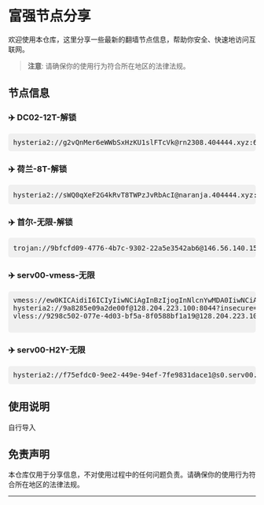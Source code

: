# 富强节点分享

欢迎使用本仓库，这里分享一些最新的翻墙节点信息，帮助你安全、快速地访问互联网。

> **注意**: 请确保你的使用行为符合所在地区的法律法规。

## 节点信息

### ✈️ DC02-12T-解锁
<pre style="background: #f0f0f0; padding: 10px; border-radius: 5px;">
hysteria2://g2vQnMer6eWWbSxHzKU1slFTcVk@rn2308.404444.xyz:64444/?sni=rn2308.404444.xyz#RN2308-H
</pre>
### ✈️ 荷兰-8T-解锁
<pre style="background: #f0f0f0; padding: 10px; border-radius: 5px;">
hysteria2://sWQ0qXeF2G4kRvT8TWPzJvRbAcI@naranja.404444.xyz:64444/?sni=naranja.404444.xyz#荷兰-H
</pre>
### ✈️ 首尔-无限-解锁
<pre style="background: #f0f0f0; padding: 10px; border-radius: 5px;">
trojan://9bfcfd09-4776-4b7c-9302-22a5e3542ab6@146.56.140.152:29074?security=tls&allowInsecure=1&type=tcp&headerType=none#ALICE%20trojan-首尔
</pre>


### ✈️ serv00-vmess-无限
<pre style="background: #f0f0f0; padding: 10px; border-radius: 5px;">
vmess://ew0KICAidiI6ICIyIiwNCiAgInBzIjogInNlcnYwMDA0IiwNCiAgImFkZCI6ICIxMjguMjA0LjIyMy45NCIsDQogICJwb3J0IjogIjM5MDAxIiwNCiAgImlkIjogIjdlMjgwNDQzLTU3MDctZDI5ZC04ODQxLTM3ODFmY2UyM2RkYiIsDQogICJhaWQiOiAiMCIsDQogICJzY3kiOiAiYXV0byIsDQogICJuZXQiOiAidGNwIiwNCiAgInR5cGUiOiAibm9uZSIsDQogICJob3N0IjogIiIsDQogICJwYXRoIjogIiIsDQogICJ0bHMiOiAiIiwNCiAgInNuaSI6ICIiLA0KICAiYWxwbiI6ICIiDQp9
hysteria2://9a8285e09a2de00f@128.204.223.100:8044?insecure=1&sni=bing.com
vless://9298c502-077e-4d03-bf5a-8f0588bf1a19@128.204.223.100:9044?encryption=none&flow=xtls-rprx-vision&security=reality&sni=itunes.apple.com&fp=chrome&pbk=PIKblNiKrhHXmr1as7T8Td8I3NoRYKeZ9f51bNj_cTQ&sid=d8eb305b4baa7ec9&type=tcp&headerType=none#serv502-Reality

</pre>
### ✈️ serv00-H2Y-无限
<pre style="background: #f0f0f0; padding: 10px; border-radius: 5px;">
hysteria2://f75efdc0-9ee2-449e-94ef-7fe9831dace1@s0.serv00.com:9044/?sni=qq56607.serv00.net#🇵🇱PL-hy2-k0baya-serv00
</pre>






## 使用说明

自行导入

## 免责声明

本仓库仅用于分享信息，不对使用过程中的任何问题负责。请确保你的使用行为符合所在地区的法律法规。

---
